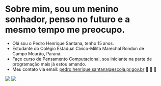# Sobre mim, sou um menino sonhador, penso no futuro e a mesmo tempo me preocupo.
- Olá sou o Pedro Henrique Santana, tenho 15 anos.
- Estudante do Colégio Estadual Cívico-Milita Marechal Rondon de Campo Mourão, Paraná.
- Faço curso de Pensamento Computacional, sou iniciante na parte de programação mais já estou amando.
- Meu contato via email: pedro.henrique.santana@escola.pr.gov.br
:muscle: :pray:
:trident:

![](https://img.shields.io/badge/Scratch-4D97FF?style=for-the-badge&logo=Scratch&logoColor=white)
![](https://img.shields.io/badge/JavaScript-323330?style=for-the-badge&logo=javascript&logoColor=F7DF1E)
